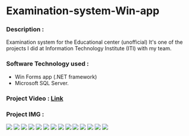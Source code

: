 # Examination-system-Win-app

### Description :
Examination system for the Educational center (unofficial)
It's one of the projects I did at Information Technology Institute (ITI) with my team.

### Software Technology used :
- Win Forms app (.NET framework)
- Microsoft SQL Server.


### Project Video : [Link](https://www.linkedin.com/posts/as-alaasamir_sql-desktopapplications-iti-activity-7056388196082884608-9gYV?utm_source=share&utm_medium=member_desktop)

### Project IMG :
<img src="pic project/Screenshot (28).png">
<img src="pic project/Screenshot (29).png">
<img src="pic project/Screenshot (30).png">
<img src="pic project/Screenshot (31).png">
<img src="pic project/Screenshot (32).png">
<img src="pic project/Screenshot (33).png">
<img src="pic project/Screenshot (34).png">
<img src="pic project/Screenshot (35).png">
<img src="pic project/Screenshot (36).png">
<img src="pic project/Screenshot (37).png">
<img src="pic project/Screenshot (38).png">
<img src="pic project/Screenshot (39).png">
<img src="pic project/Screenshot (40).png">
<img src="pic project/Screenshot (41).png">


